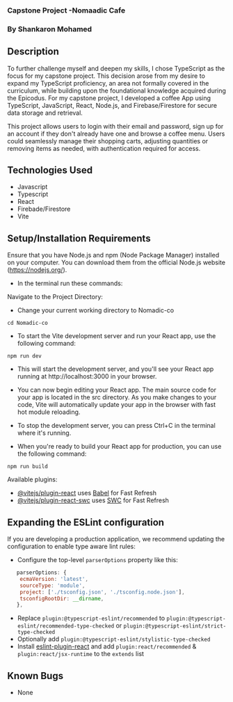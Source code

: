 

### Capstone Project -Nomaadic Cafe
### By Shankaron Mohamed 

## Description

To further challenge myself and deepen my skills, I chose TypeScript as the focus for my capstone project. This decision arose from my desire to expand my TypeScript proficiency, an area not formally covered in the curriculum, while building upon the foundational knowledge acquired during the Epicodus. For my capstone project, I developed a coffee App using TypeScript, JavaScript, React, Node.js, and Firebase/Firestore for secure data storage and retrieval.

This project allows users to login with their email and password, sign up for an account if they don't already have one and browse a coffee menu. Users could seamlessly manage their shopping carts, adjusting quantities or removing items as needed, with authentication required for access. 

## Technologies Used 

 - Javascript 
 - Typescript 
 - React
 - Firebade/Firestore 
 - Vite
 

## Setup/Installation Requirements 


Ensure that you have Node.js and npm (Node Package Manager) installed on your computer. You can download them from the official Node.js website (https://nodejs.org/).
- In the terminal run these commands:

Navigate to the Project Directory:

- Change your current working directory to Nomadic-co

```
cd Nomadic-co
```

- To start the Vite development server and run your React app, use the following command: 

```
npm run dev
```

- This will start the development server, and you'll see your React app running at http://localhost:3000 in your browser.

- You can now begin editing your React app. The main source code for your app is located in the src directory. As you make changes to your code, Vite will automatically update your app in the browser with fast hot module reloading.

- To stop the development server, you can press Ctrl+C in the terminal where it's running.

- When you're ready to build your React app for production, you can use the following command:
```
npm run build

```


Available plugins:

- [@vitejs/plugin-react](https://github.com/vitejs/vite-plugin-react/blob/main/packages/plugin-react/README.md) uses [Babel](https://babeljs.io/) for Fast Refresh
- [@vitejs/plugin-react-swc](https://github.com/vitejs/vite-plugin-react-swc) uses [SWC](https://swc.rs/) for Fast Refresh

## Expanding the ESLint configuration

If you are developing a production application, we recommend updating the configuration to enable type aware lint rules:

- Configure the top-level `parserOptions` property like this:

```js
   parserOptions: {
    ecmaVersion: 'latest',
    sourceType: 'module',
    project: ['./tsconfig.json', './tsconfig.node.json'],
    tsconfigRootDir: __dirname,
   },
```

- Replace `plugin:@typescript-eslint/recommended` to `plugin:@typescript-eslint/recommended-type-checked` or `plugin:@typescript-eslint/strict-type-checked`
- Optionally add `plugin:@typescript-eslint/stylistic-type-checked`
- Install [eslint-plugin-react](https://github.com/jsx-eslint/eslint-plugin-react) and add `plugin:react/recommended` & `plugin:react/jsx-runtime` to the `extends` list





## Known Bugs
- None
